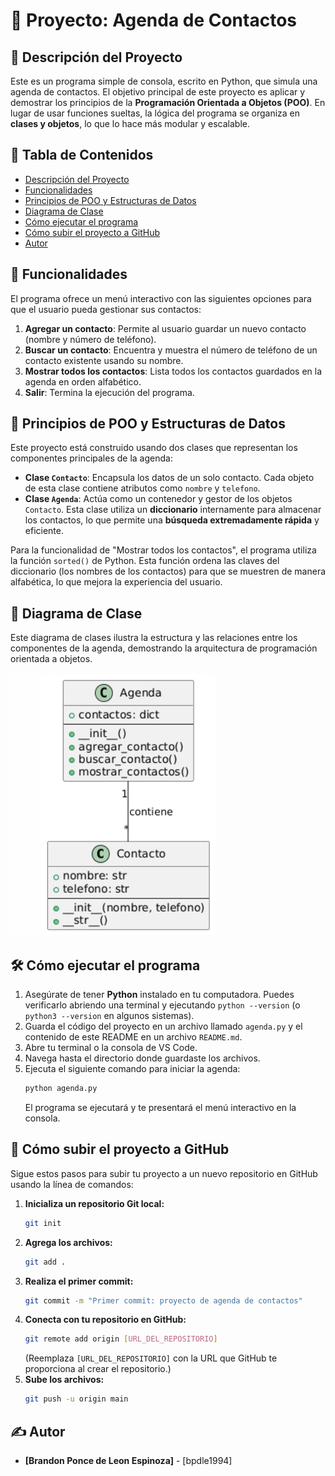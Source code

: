 # 📂 Proyecto: Agenda de Contactos

## 📝 Descripción del Proyecto
Este es un programa simple de consola, escrito en Python, que simula una agenda de contactos. El objetivo principal de este proyecto es aplicar y demostrar los principios de la **Programación Orientada a Objetos (POO)**. En lugar de usar funciones sueltas, la lógica del programa se organiza en **clases y objetos**, lo que lo hace más modular y escalable.

## 🧭 Tabla de Contenidos
- [Descripción del Proyecto](#descripción-del-proyecto)
- [Funcionalidades](#funcionalidades)
- [Principios de POO y Estructuras de Datos](#principios-de-poo-y-estructuras-de-datos)
- [Diagrama de Clase](#diagrama-de-clase)
- [Cómo ejecutar el programa](#cómo-ejecutar-el-programa)
- [Cómo subir el proyecto a GitHub](#cómo-subir-el-proyecto-a-github)
- [Autor](#autor)

## 🚀 Funcionalidades
El programa ofrece un menú interactivo con las siguientes opciones para que el usuario pueda gestionar sus contactos:
1.  **Agregar un contacto**: Permite al usuario guardar un nuevo contacto (nombre y número de teléfono).
2.  **Buscar un contacto**: Encuentra y muestra el número de teléfono de un contacto existente usando su nombre.
3.  **Mostrar todos los contactos**: Lista todos los contactos guardados en la agenda en orden alfabético.
4.  **Salir**: Termina la ejecución del programa.

## 🧠 Principios de POO y Estructuras de Datos
Este proyecto está construido usando dos clases que representan los componentes principales de la agenda:
-   **Clase `Contacto`**: Encapsula los datos de un solo contacto. Cada objeto de esta clase contiene atributos como `nombre` y `telefono`.
-   **Clase `Agenda`**: Actúa como un contenedor y gestor de los objetos `Contacto`. Esta clase utiliza un **diccionario** internamente para almacenar los contactos, lo que permite una **búsqueda extremadamente rápida** y eficiente.

Para la funcionalidad de "Mostrar todos los contactos", el programa utiliza la función `sorted()` de Python. Esta función ordena las claves del diccionario (los nombres de los contactos) para que se muestren de manera alfabética, lo que mejora la experiencia del usuario.

## 🎨 Diagrama de Clase
Este diagrama de clases ilustra la estructura y las relaciones entre los componentes de la agenda, demostrando la arquitectura de programación orientada a objetos.

![Diagrama de Clases del Proyecto](diagramadeclases.png)

## 🛠️ Cómo ejecutar el programa
1.  Asegúrate de tener **Python** instalado en tu computadora. Puedes verificarlo abriendo una terminal y ejecutando `python --version` (o `python3 --version` en algunos sistemas).
2.  Guarda el código del proyecto en un archivo llamado `agenda.py` y el contenido de este README en un archivo `README.md`.
3.  Abre tu terminal o la consola de VS Code.
4.  Navega hasta el directorio donde guardaste los archivos.
5.  Ejecuta el siguiente comando para iniciar la agenda:
    ```sh
    python agenda.py
    ```
    El programa se ejecutará y te presentará el menú interactivo en la consola.

## 🔗 Cómo subir el proyecto a GitHub
Sigue estos pasos para subir tu proyecto a un nuevo repositorio en GitHub usando la línea de comandos:
1.  **Inicializa un repositorio Git local:**
    ```sh
    git init
    ```
2.  **Agrega los archivos:**
    ```sh
    git add .
    ```
3.  **Realiza el primer commit:**
    ```sh
    git commit -m "Primer commit: proyecto de agenda de contactos"
    ```
4.  **Conecta con tu repositorio en GitHub:**
    ```sh
    git remote add origin [URL_DEL_REPOSITORIO]
    ```
    (Reemplaza `[URL_DEL_REPOSITORIO]` con la URL que GitHub te proporciona al crear el repositorio.)
5.  **Sube los archivos:**
    ```sh
    git push -u origin main
    ```

## ✍️ Autor
* **[Brandon Ponce de Leon Espinoza]** - [bpdle1994]
